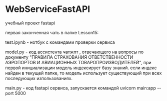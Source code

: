 # WebServiceFastAPI
учебный проект fastapi

первая законченная чать в папке Lesson15:

test.ipynb -  нотбук с командами проверки сервиса

model.py - код ассистента чатжпт , отвечающего на вопросы по документу "ПРАВИЛА СТРАХОВАНИЯ ОТВЕТСТВЕННОСТИ АЭРОПОРТОВ И АВИАЦИОННЫХ ТОВАРОПРОИЗВОДИТЕЛЕЙ", при первой инициализации модель индексирует базу знаний. если индекс найден в текущей папке, то модель использует существующий при всех последующих изпользованиях.

main.py - код fastapi сервиса, запускается командой uvicorn main:app --port 5000
